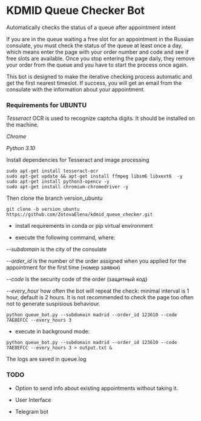 # KDMID Queue Checker Bot

Automatically checks the status of a queue after appointment intent 

If you are in the queue waiting a free slot for an appointment in the Russian consulate, you must check the status of the queue at least once a day, 
which means enter the page with your order number and code and see if free slots are available. Once you stop entering the page daily, they remove your order from the queue and you have to start the process once again. 


This bot is designed to make the iterative checking process automatic and get the first nearest timeslot. 
If success, you will get an email from the consulate with the information about your appointment. 

### Requirements for UBUNTU

*Tesseract* OCR is used to recognize captcha digits. It should be installed on the machine. 

*Chrome*

*Python 3.10* 

Install dependencies for Tesseract and image processing

```
sudo apt-get install tesseract-ocr
sudo apt-get update && apt-get install ffmpeg libsm6 libxext6  -y
sudo apt-get install python3-opencv -y
sudo apt-get install chromium-chromedriver -y
```

Then clone the branch version_ubuntu

```
git clone -b version_ubuntu https://github.com/ZotovaElena/kdmid_queue_checker.git

```

- install requirements in conda or pip virtual environment 

- execute the following command, where: 

*--subdomain* is the city of the consulate 

*--order_id* is the number of the order assigned when you applied for the appointment for the first time (номер заявки)

*--code* is the security code of the order (защитный код)

*--every_hour* how often the bot will repeat the check: minimal interval is 1 hour, default is 2 hours. 
It is not recommended to check the page too often not to generate suspisious behaviour. 


```
python queue_bot.py --subdomain madrid --order_id 123610 --code 7AE8EFCC --every_hours 3
```

- execute in background mode:

```
python queue_bot.py --subdomain madrid --order_id 123610 --code 7AE8EFCC --every_hours 3 > output.txt & 
```

The logs are saved in queue.log

### TODO 

- Option to send info about existing appointments without taking it. 

- User Interface

- Telegram bot

